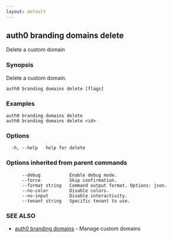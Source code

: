 ```yaml
---
layout: default
---
```

## auth0 branding domains delete

Delete a custom domain

### Synopsis

Delete a custom domain.

```
auth0 branding domains delete [flags]
```

### Examples

```
auth0 branding domains delete 
auth0 branding domains delete <id>
```

### Options

```
  -h, --help   help for delete
```

### Options inherited from parent commands

```
      --debug           Enable debug mode.
      --force           Skip confirmation.
      --format string   Command output format. Options: json.
      --no-color        Disable colors.
      --no-input        Disable interactivity.
      --tenant string   Specific tenant to use.
```

### SEE ALSO

* [auth0 branding domains](auth0_branding_domains.md)	 - Manage custom domains

